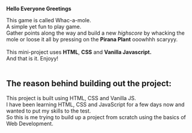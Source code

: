 <b>Hello Everyone Greetings</b>  
<div>
  This game is called Whac-a-mole.<br>  
  A simple yet fun to play game.  <br>
  Gather points along the way and build a new <i>highscore</i> by whacking the mole or loose it all by pressing on the <b>Pirana Plant</b> ooowhhh scaryyy.
</div>
<br>
<section>
  This mini-project uses <b>HTML</b>, <b>CSS</b> and <b>Vanilla Javascript.</b> <br>
  And that is it. Enjoyy!
</section>  

<br>  

## The reason behind building out the project: 
This project is built using HTML, CSS and Vanilla JS.  
I have been learning HTML, CSS and JavaScript for a few days now and wanted to put my skills to the test.  
So this is me trying to build up a project from scratch using the basics of Web Development.  

